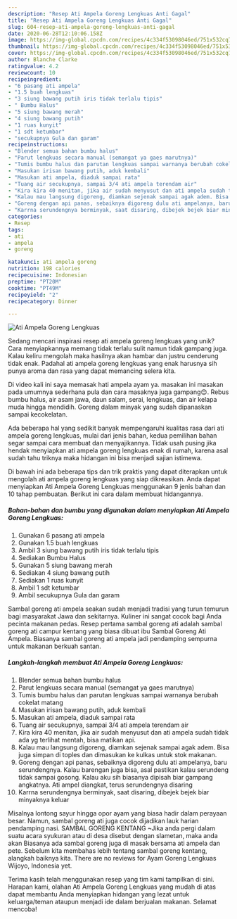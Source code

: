 ```yaml
---
description: "Resep Ati Ampela Goreng Lengkuas Anti Gagal"
title: "Resep Ati Ampela Goreng Lengkuas Anti Gagal"
slug: 604-resep-ati-ampela-goreng-lengkuas-anti-gagal
date: 2020-06-28T12:10:06.158Z
image: https://img-global.cpcdn.com/recipes/4c334f53098046ed/751x532cq70/ati-ampela-goreng-lengkuas-foto-resep-utama.jpg
thumbnail: https://img-global.cpcdn.com/recipes/4c334f53098046ed/751x532cq70/ati-ampela-goreng-lengkuas-foto-resep-utama.jpg
cover: https://img-global.cpcdn.com/recipes/4c334f53098046ed/751x532cq70/ati-ampela-goreng-lengkuas-foto-resep-utama.jpg
author: Blanche Clarke
ratingvalue: 4.2
reviewcount: 10
recipeingredient:
- "6 pasang ati ampela"
- "1.5 buah lengkuas"
- "3 siung bawang putih iris tidak terlalu tipis"
- " Bumbu Halus"
- "5 siung bawang merah"
- "4 siung bawang putih"
- "1 ruas kunyit"
- "1 sdt ketumbar"
- "secukupnya Gula dan garam"
recipeinstructions:
- "Blender semua bahan bumbu halus"
- "Parut lengkuas secara manual (semangat ya gaes marutnya)"
- "Tumis bumbu halus dan parutan lengkuas sampai warnanya berubah cokelat matang"
- "Masukan irisan bawang putih, aduk kembali"
- "Masukan ati ampela, diaduk sampai rata"
- "Tuang air secukupnya, sampai 3/4 ati ampela terendam air"
- "Kira kira 40 menitan, jika air sudah menyusut dan ati ampela sudah tidak ada yg terlihat mentah, bisa matikan api."
- "Kalau mau langsung digoreng, diamkan sejenak sampai agak adem. Bisa juga simpan di toples dan dimasukan ke kulkas untuk stok makanan."
- "Goreng dengan api panas, sebaiknya digoreng dulu ati ampelanya, baru serundengnya. Kalau barengan juga bisa, asal pastikan kalau serundeng tidak sampai gosong. Kalau aku sih biasanya dipisah biar gampang angkatnya. Ati ampel diangkat, terus serundengnya disaring"
- "Karrna serundengnya berminyak, saat disaring, dibejek bejek biar minyaknya keluar"
categories:
- Resep
tags:
- ati
- ampela
- goreng

katakunci: ati ampela goreng 
nutrition: 198 calories
recipecuisine: Indonesian
preptime: "PT20M"
cooktime: "PT49M"
recipeyield: "2"
recipecategory: Dinner

---
```



![Ati Ampela Goreng Lengkuas](https://img-global.cpcdn.com/recipes/4c334f53098046ed/751x532cq70/ati-ampela-goreng-lengkuas-foto-resep-utama.jpg)

Sedang mencari inspirasi resep ati ampela goreng lengkuas yang unik? Cara menyiapkannya memang tidak terlalu sulit namun tidak gampang juga. Kalau keliru mengolah maka hasilnya akan hambar dan justru cenderung tidak enak. Padahal ati ampela goreng lengkuas yang enak harusnya sih punya aroma dan rasa yang dapat memancing selera kita.

Di video kali ini saya memasak hati ampela ayam ya. masakan ini masakan pada umumnya sederhana pula dan cara masaknya juga gampang😊. Rebus bumbu halus, air asam jawa, daun salam, serai, lengkuas, dan air kelapa muda hingga mendidih. Goreng dalam minyak yang sudah dipanaskan sampai kecokelatan.

Ada beberapa hal yang sedikit banyak mempengaruhi kualitas rasa dari ati ampela goreng lengkuas, mulai dari jenis bahan, kedua pemilihan bahan segar sampai cara membuat dan menyajikannya. Tidak usah pusing jika hendak menyiapkan ati ampela goreng lengkuas enak di rumah, karena asal sudah tahu triknya maka hidangan ini bisa menjadi sajian istimewa.


Di bawah ini ada beberapa tips dan trik praktis yang dapat diterapkan untuk mengolah ati ampela goreng lengkuas yang siap dikreasikan. Anda dapat menyiapkan Ati Ampela Goreng Lengkuas menggunakan 9 jenis bahan dan 10 tahap pembuatan. Berikut ini cara dalam membuat hidangannya.

<!--inarticleads1-->

##### Bahan-bahan dan bumbu yang digunakan dalam menyiapkan Ati Ampela Goreng Lengkuas:

1. Gunakan 6 pasang ati ampela
1. Gunakan 1.5 buah lengkuas
1. Ambil 3 siung bawang putih iris tidak terlalu tipis
1. Sediakan  Bumbu Halus
1. Gunakan 5 siung bawang merah
1. Sediakan 4 siung bawang putih
1. Sediakan 1 ruas kunyit
1. Ambil 1 sdt ketumbar
1. Ambil secukupnya Gula dan garam


Sambal goreng ati ampela seakan sudah menjadi tradisi yang turun temurun bagi masyarakat Jawa dan sekitarnya. Kuliner ini sangat cocok bagi Anda pecinta makanan pedas. Resep pertama sambal goreng ati adalah sambal goreng ati campur kentang yang biasa dibuat ibu Sambal Goreng Ati Ampela. Biasanya sambal goreng ati ampela jadi pendamping sempurna untuk makanan berkuah santan. 

<!--inarticleads2-->

##### Langkah-langkah membuat Ati Ampela Goreng Lengkuas:

1. Blender semua bahan bumbu halus
1. Parut lengkuas secara manual (semangat ya gaes marutnya)
1. Tumis bumbu halus dan parutan lengkuas sampai warnanya berubah cokelat matang
1. Masukan irisan bawang putih, aduk kembali
1. Masukan ati ampela, diaduk sampai rata
1. Tuang air secukupnya, sampai 3/4 ati ampela terendam air
1. Kira kira 40 menitan, jika air sudah menyusut dan ati ampela sudah tidak ada yg terlihat mentah, bisa matikan api.
1. Kalau mau langsung digoreng, diamkan sejenak sampai agak adem. Bisa juga simpan di toples dan dimasukan ke kulkas untuk stok makanan.
1. Goreng dengan api panas, sebaiknya digoreng dulu ati ampelanya, baru serundengnya. Kalau barengan juga bisa, asal pastikan kalau serundeng tidak sampai gosong. Kalau aku sih biasanya dipisah biar gampang angkatnya. Ati ampel diangkat, terus serundengnya disaring
1. Karrna serundengnya berminyak, saat disaring, dibejek bejek biar minyaknya keluar


Misalnya lontong sayur hingga opor ayam yang biasa hadir dalam perayaan besar. Namun, sambal goreng ati juga cocok dijadikan lauk harian pendamping nasi. SAMBAL GORENG KENTANG ~Jika anda pergi dalam suatu acara syukuran atau di desa disebut dengan slametan, maka anda akan Biasanya ada sambal goreng juga di masak bersama ati ampela dan pete. Sebelum kita membahas lebih tentang sambal goreng kentang, alangkah baiknya kita. There are no reviews for Ayam Goreng Lengkuas Wijoyo, Indonesia yet. 

Terima kasih telah menggunakan resep yang tim kami tampilkan di sini. Harapan kami, olahan Ati Ampela Goreng Lengkuas yang mudah di atas dapat membantu Anda menyiapkan hidangan yang lezat untuk keluarga/teman ataupun menjadi ide dalam berjualan makanan. Selamat mencoba!
